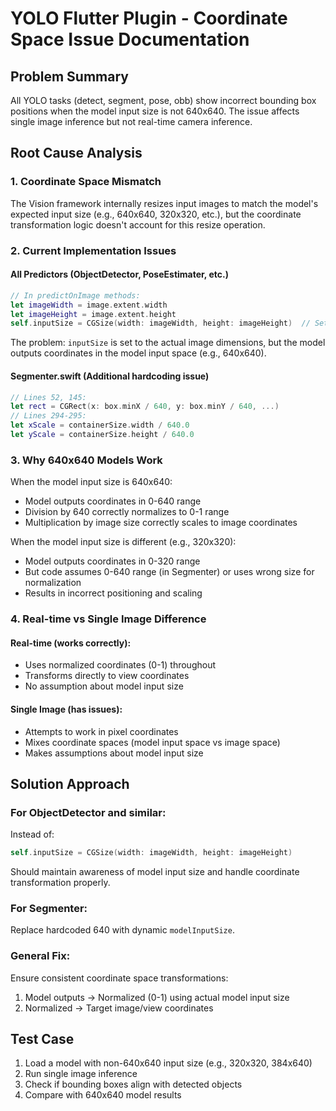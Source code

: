 # YOLO Flutter Plugin - Coordinate Space Issue Documentation

## Problem Summary
All YOLO tasks (detect, segment, pose, obb) show incorrect bounding box positions when the model input size is not 640x640. The issue affects single image inference but not real-time camera inference.

## Root Cause Analysis

### 1. Coordinate Space Mismatch
The Vision framework internally resizes input images to match the model's expected input size (e.g., 640x640, 320x320, etc.), but the coordinate transformation logic doesn't account for this resize operation.

### 2. Current Implementation Issues

#### All Predictors (ObjectDetector, PoseEstimater, etc.)
```swift
// In predictOnImage methods:
let imageWidth = image.extent.width
let imageHeight = image.extent.height
self.inputSize = CGSize(width: imageWidth, height: imageHeight)  // Sets to actual image size
```

The problem: `inputSize` is set to the actual image dimensions, but the model outputs coordinates in the model input space (e.g., 640x640).

#### Segmenter.swift (Additional hardcoding issue)
```swift
// Lines 52, 145:
let rect = CGRect(x: box.minX / 640, y: box.minY / 640, ...)
// Lines 294-295:
let xScale = containerSize.width / 640.0
let yScale = containerSize.height / 640.0
```

### 3. Why 640x640 Models Work
When the model input size is 640x640:
- Model outputs coordinates in 0-640 range
- Division by 640 correctly normalizes to 0-1 range
- Multiplication by image size correctly scales to image coordinates

When the model input size is different (e.g., 320x320):
- Model outputs coordinates in 0-320 range
- But code assumes 0-640 range (in Segmenter) or uses wrong size for normalization
- Results in incorrect positioning and scaling

### 4. Real-time vs Single Image Difference

#### Real-time (works correctly):
- Uses normalized coordinates (0-1) throughout
- Transforms directly to view coordinates
- No assumption about model input size

#### Single Image (has issues):
- Attempts to work in pixel coordinates
- Mixes coordinate spaces (model input space vs image space)
- Makes assumptions about model input size

## Solution Approach

### For ObjectDetector and similar:
Instead of:
```swift
self.inputSize = CGSize(width: imageWidth, height: imageHeight)
```

Should maintain awareness of model input size and handle coordinate transformation properly.

### For Segmenter:
Replace hardcoded 640 with dynamic `modelInputSize`.

### General Fix:
Ensure consistent coordinate space transformations:
1. Model outputs → Normalized (0-1) using actual model input size
2. Normalized → Target image/view coordinates

## Test Case
1. Load a model with non-640x640 input size (e.g., 320x320, 384x640)
2. Run single image inference
3. Check if bounding boxes align with detected objects
4. Compare with 640x640 model results